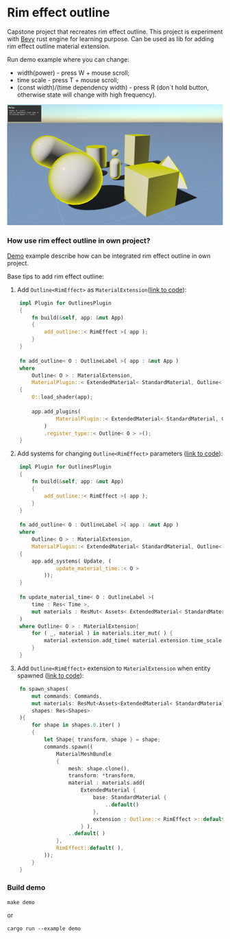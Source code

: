 # Rim effect outline

Capstone project that recreates rim effect outline. This project is experiment with [Bevy](https://bevyengine.org/) rust engine for learning purpose. Can be used as lib for adding rim effect outline material extension.

Run demo example where you can change:
- width(power) - press W + mouse scroll;
- time scale - press T + mouse scroll;
- (const width)/(time dependency width) - press R (don`t hold button, otherwise state will change with high frequency).

![Demo](/images/demo.png)

### How use rim effect outline in own project?

[Demo](/examples/demo) example describe how can be integrated rim effect outline in own project.

Base tips to add rim effect outline:

1. Add `Outline<RimEffect>` as `MaterialExtension`([link to code](/examples/demo/outlines.rs)):

```rust
    impl Plugin for OutlinesPlugin 
    {
        fn build(&self, app: &mut App)
        {
            add_outline::< RimEffect >( app );
        }
    }
    
    fn add_outline< O : OutlineLabel >( app : &mut App )
    where 
        Outline< O > : MaterialExtension,
        MaterialPlugin::< ExtendedMaterial< StandardMaterial, Outline< O > > >: Plugin
    {
        O::load_shader(app);

        app.add_plugins(
                MaterialPlugin::< ExtendedMaterial< StandardMaterial, Outline< O > > >::default( )
            )
            .register_type::< Outline< O > >();
    }
```

2. Add systems for changing `Outline<RimEffect>` parameters ([link to code](/examples/demo/outlines.rs)):

```rust
    impl Plugin for OutlinesPlugin 
    {
        fn build(&self, app: &mut App)
        {
            add_outline::< RimEffect >( app );
        }
    }
    
    fn add_outline< O : OutlineLabel >( app : &mut App )
    where 
        Outline< O > : MaterialExtension,
        MaterialPlugin::< ExtendedMaterial< StandardMaterial, Outline< O > > >: Plugin
    {
        app.add_systems( Update, ( 
                update_material_time::< O >  
            ));
    }

    fn update_material_time< O : OutlineLabel >(
        time : Res< Time >,
        mut materials : ResMut< Assets< ExtendedMaterial< StandardMaterial, Outline< O > > > >,
    )
    where Outline< O > : MaterialExtension{
        for ( _, material ) in materials.iter_mut( ) {
            material.extension.add_time( material.extension.time_scale * time.delta_seconds( ) );
        }
    }
```

3. Add `Outline<RimEffect>` extension to `MaterialExtension` when entity spawned ([link to code](/examples/demo/world.rs)):

```rust
    fn spawn_shapes(
        mut commands: Commands,
        mut materials: ResMut<Assets<ExtendedMaterial< StandardMaterial, Outline< RimEffect > >>>,
        shapes: Res<Shapes>
    ){
        for shape in shapes.0.iter( )
        {
            let Shape{ transform, shape } = shape;
            commands.spawn(( 
                MaterialMeshBundle
                {
                    mesh: shape.clone(),
                    transform: *transform,
                    material : materials.add( 
                        ExtendedMaterial {
                            base: StandardMaterial { 
                                ..default()
                            },
                            extension : Outline::< RimEffect >::default( )
                        } ),    
                    ..default( )
                },
                RimEffect::default( ),
            ));
        }
    }
```

### Build demo

```
make demo
```

or

```
cargo run --example demo
```
